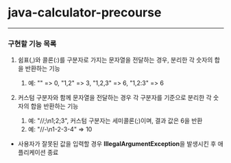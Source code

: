 # java-calculator-precourse

---
### 구현할 기능 목록

1. 쉼표(,)와 콜론(:)를 구분자로 가지는 문자열을 전달하는 경우, 분리한 각 숫자의 합을 반환하는 기능 
   1. 예: "" => 0, "1,2" => 3, "1,2,3" => 6, "1,2:3" => 6


2. 커스텀 구분자와 함께 문자열을 전달하는 경우 각 구분자를 기준으로 분리한 각 숫자의 합을 반환하는 기능
   1. 예: "//;\n1;2;3", 커스텀 구분자는 세미콜론(;)이며, 결과 값은 6을 반환
   2. 예: "//-\n1-2-3-4" => 10

* 사용자가 잘못된 값을 입력할 경우 **IllegalArgumentException**을 발생시킨 후 애플리케이션 종료
